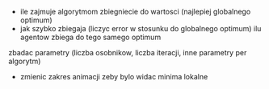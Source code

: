+ ile zajmuje algorytmom zbiegniecie do wartosci (najlepiej globalnego optimum)
+ jak szybko zbiegaja (liczyc error w stosunku do globalnego optimum)
ilu agentow zbiega do tego samego optimum

zbadac parametry (liczba osobnikow, liczba iteracji, inne parametry per algorytm)
+ zmienic zakres animacji zeby bylo widac minima lokalne
